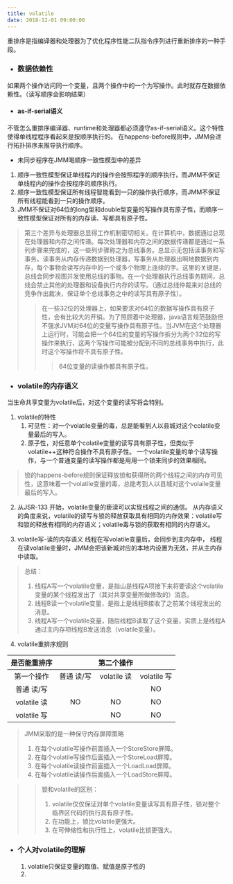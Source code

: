 ```yaml
---
title: volatile
date: 2018-12-01 09:00:00
---
```


重排序是指编译器和处理器为了优化程序性能二队指令序列进行重新排序的一种手段。

- ### 数据依赖性
如果两个操作访问同一个变量，且两个操作中的一个为写操作。此时就存在数据依赖性。（读写顺序会影响结果）
- #### as-if-serial语义
不管怎么重排序编译器、runtime和处理器都必须遵守as-if-serial语义。这个特性使得单线程程序看起来是按顺序执行的。
在happens-before规则中，JMM会进行拓扑排序来推导执行顺序。

- 未同步程序在JMM喝顺序一致性模型中的差异
1. 顺序一致性模型保证单线程内的操作会按照程序的顺序执行，而JMM不保证单线程内的操作会按程序的顺序执行。
2. 顺序一致性模型保证所有线程智能看到一只的操作执行顺序，而JMM不保证所有线程能看到一只的操作顺序。
3. JMM不保证对64位的long型和double型变量的写操作具有原子性，而顺序一致性模型保证对所有的内存读、写都具有原子性。
> 第三个差异与处理器总显得工作机制密切相关。在计算机中，数据通过总现在处理器和内存之间传递。每次处理器和内存之间的数据传递都是通过一系列步骤来完成的，这一些列步骤称之为总线事务。总显示无包括读事务和写事务。读事务从内存传递数据到处理器，写事务从处理器出啊地数据到内存，每个事物会读写内存中的一个或多个物理上连续的字。这里的关键是，总线会同步视图并发使用总线的事物。在一个处理器执行总线事务期间，总线会禁止其他的处理器和设备执行内存的读写。（通过总线仲裁来对总线的竞争作出裁决，保证单个总线事务之中的读写具有原子性）。
>> 在一些32位的处理器上，如果要求对64位的数据写操作具有原子性，会有比较大的开销。为了照顾着中处理器，java语言规范鼓励但不强求JVM对64位的变量写操作具有原子性。当JVM在这个处理器上运行时，可能会把一个64位的变量的写操作拆分为两个32位的写操作来执行，这两个写操作可能被分配到不同的总线事务中执行，此时这个写操作将不具有原子性。
>>> 64位变量的读操作都具有原子性。

- ### volatile的内存语义
当生命共享变量为volatile后，对这个变量的读写将会特别。

1. volatile的特性
    1. 可见性：对一个volatile变量的毒，总是能看到人以县城对这个colatile变量最后的写入。
    2. 原子性，对任意单个colatile变量的读写具有原子性，但类似于volatile++这种符合操作不具有原子性。
一个volatile变量的单个读写操作，与一个普通变量的读写操作都是用用一个锁来同步的效果相同。
> 锁的happens-before规则保证释放锁和获得所的两个线程之间的内存可见性，这意味着一个volatile变量的毒，总能考到人以县城对这个volaile变量最后的写入。

2. 从JSR-133 开始，volatile变量的亵渎可以实现线程之间的通信。
从内存语义的角度来说，volatile的读写与锁的释放获取具有相同的内存效果：volatile写和锁的释放有相同的内存语义；volatile毒与锁的获取有相同的内存语义。

3. volatile写-读的内存语义
线程在写volatile变量后，会同步到主内存中，
线程在读volatile变量时，JMM会把该新城对应的本地内设置为无效，并从主内存中读取。
> 总结：
> 1. 线程A写一个volatile变量，是指山是线程A项接下来将要读这个volatile变量的某个线程发出了（其对共享变量所做修改的）消息。
> 2. 线程B读一个volatile变量，是指上是线程B接收了之前某个线程发出的消息。
> 3. 线程A写一个volatile变量，随后线程B读取了这个变量，实质上是线程A通过主内存项线程B发送消息（volatile变量）。

4. volatile重排序规则

| 是否能重排序 |  | 第二个操作 |  |
| :---: | :---: | :---: | :---: |
| 第一个操作 | 普通 读/写 | volatile 读 | volatile 写 |
| 普通 读/写 |   |  | NO |
| volatile 读 | NO | NO | NO |
| volatile 写 |   | NO | NO |

> JMM采取的是一种保守内存屏障策略
> 1. 在每个volatile写操作前面插入一个StoreStore屏障。
> 2. 在每个volatile写操作后面插入一个StoreLoad屏障。
> 3. 在每个volatile读操作前面插入一个LoadLoad屏障。
> 4. 在每个volatile读操作后面插入一个LoadStore屏障。

>> 锁和volatile的区别：
>> 1. volatile仅仅保证对单个volatile变量读写具有原子性，锁对整个临界区代码的执行具有原子性。
>> 2. 在功能上，锁比volatile更强大。
>> 3. 在可伸缩性和执行性上，volatile比锁更强大。

- ### 个人对volatile的理解
    1. volatile只保证变量的取值、赋值是原子性的
    2.
